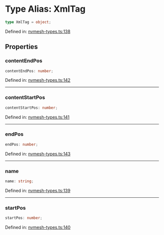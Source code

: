 # Type Alias: XmlTag

```ts
type XmlTag = object;
```

Defined in: [nvmesh-types.ts:138](https://github.com/niivue/niivue/blob/main/packages/niivue/src/nvmesh-types.ts#L138)

## Properties

### contentEndPos

```ts
contentEndPos: number;
```

Defined in: [nvmesh-types.ts:142](https://github.com/niivue/niivue/blob/main/packages/niivue/src/nvmesh-types.ts#L142)

---

### contentStartPos

```ts
contentStartPos: number;
```

Defined in: [nvmesh-types.ts:141](https://github.com/niivue/niivue/blob/main/packages/niivue/src/nvmesh-types.ts#L141)

---

### endPos

```ts
endPos: number;
```

Defined in: [nvmesh-types.ts:143](https://github.com/niivue/niivue/blob/main/packages/niivue/src/nvmesh-types.ts#L143)

---

### name

```ts
name: string;
```

Defined in: [nvmesh-types.ts:139](https://github.com/niivue/niivue/blob/main/packages/niivue/src/nvmesh-types.ts#L139)

---

### startPos

```ts
startPos: number;
```

Defined in: [nvmesh-types.ts:140](https://github.com/niivue/niivue/blob/main/packages/niivue/src/nvmesh-types.ts#L140)
